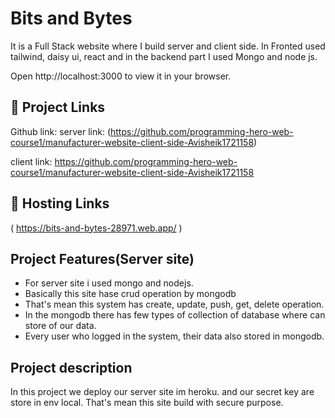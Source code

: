 
# Bits and Bytes
It is a Full Stack website where I build server and client side.
In Fronted used tailwind, daisy ui, react and in the backend part I used Mongo and node js.

Open http://localhost:3000 to view it in your browser.
## 🔗 Project Links
Github link:
server link:
(https://github.com/programming-hero-web-course1/manufacturer-website-client-side-Avisheik1721158)

client link:
https://github.com/programming-hero-web-course1/manufacturer-website-client-side-Avisheik1721158

## 🔗 Hosting  Links
(  https://bits-and-bytes-28971.web.app/ )

## Project Features(Server site)

- For server site i used mongo and nodejs.
- Basically this site hase crud operation by mongodb
- That's mean this system has create, update, push, get, delete operation.
- In the mongodb there has few types of collection of database where can store of our data.
- Every user who logged in the system, their data also stored in mongodb. 
## Project description

In this project we deploy our server site im heroku.
and our secret key are store in env local.
That's mean this site build with secure purpose.




